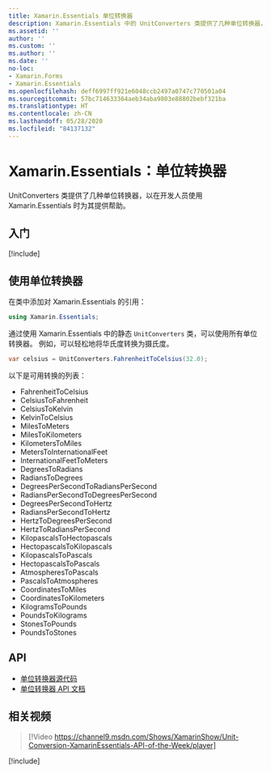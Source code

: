```yaml
---
title: Xamarin.Essentials 单位转换器
description: Xamarin.Essentials 中的 UnitConverters 类提供了几种单位转换器，以在开发人员使用 Xamarin.Essentials 时为其提供帮助。
ms.assetid: ''
author: ''
ms.custom: ''
ms.author: ''
ms.date: ''
no-loc:
- Xamarin.Forms
- Xamarin.Essentials
ms.openlocfilehash: deff6997ff921e6048ccb2497a0747c770501a04
ms.sourcegitcommit: 57bc714633364aeb34aba9803e88802bebf321ba
ms.translationtype: HT
ms.contentlocale: zh-CN
ms.lasthandoff: 05/28/2020
ms.locfileid: "84137132"
---
```

# <a name="xamarinessentials-unit-converters"></a>Xamarin.Essentials：单位转换器

UnitConverters 类提供了几种单位转换器，以在开发人员使用 Xamarin.Essentials 时为其提供帮助。

## <a name="get-started"></a>入门

[!include[](~/essentials/includes/get-started.md)]

## <a name="using-unit-converters"></a>使用单位转换器

在类中添加对 Xamarin.Essentials 的引用：

```csharp
using Xamarin.Essentials;
```

通过使用 Xamarin.Essentials 中的静态 `UnitConverters` 类，可以使用所有单位转换器。 例如，可以轻松地将华氏度转换为摄氏度。

```csharp
var celsius = UnitConverters.FahrenheitToCelsius(32.0);
```

以下是可用转换的列表：

- FahrenheitToCelsius
- CelsiusToFahrenheit
- CelsiusToKelvin
- KelvinToCelsius
- MilesToMeters
- MilesToKilometers
- KilometersToMiles
- MetersToInternationalFeet
- InternationalFeetToMeters
- DegreesToRadians
- RadiansToDegrees
- DegreesPerSecondToRadiansPerSecond
- RadiansPerSecondToDegreesPerSecond
- DegreesPerSecondToHertz
- RadiansPerSecondToHertz
- HertzToDegreesPerSecond
- HertzToRadiansPerSecond
- KilopascalsToHectopascals
- HectopascalsToKilopascals
- KilopascalsToPascals
- HectopascalsToPascals
- AtmospheresToPascals
- PascalsToAtmospheres
- CoordinatesToMiles
- CoordinatesToKilometers
- KilogramsToPounds
- PoundsToKilograms
- StonesToPounds
- PoundsToStones

## <a name="api"></a>API

- [单位转换器源代码](https://github.com/xamarin/Essentials/tree/master/Xamarin.Essentials/Types/UnitConverters.shared.cs)
- [单位转换器 API 文档](xref:Xamarin.Essentials.UnitConverters)

## <a name="related-video"></a>相关视频

> [!Video https://channel9.msdn.com/Shows/XamarinShow/Unit-Conversion-XamarinEssentials-API-of-the-Week/player]

[!include[](~/essentials/includes/xamarin-show-essentials.md)]
